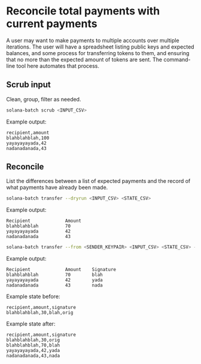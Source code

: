 # Reconcile total payments with current payments

A user may want to make payments to multiple accounts over multiple iterations.
The user will have a spreadsheet listing public keys and expected balances, and
some process for transferring tokens to them, and ensuring that no more than the
expected amount of tokens are sent. The command-line tool here automates that
process.

## Scrub input

Clean, group, filter as needed.

```bash
solana-batch scrub <INPUT_CSV>
```

Example output:

```text
recipient,amount
blahblahblah,100
yayayayayada,42
nadanadanada,43
```

## Reconcile

List the differences between a list of expected payments and the record of what
payments have already been made.

```bash
solana-batch transfer --dryrun <INPUT_CSV> <STATE_CSV>
```

Example output:

```text
Recipient             Amount
blahblahblah          70
yayayayayada          42
nadanadanada          43
```


```bash
solana-batch transfer --from <SENDER_KEYPAIR> <INPUT_CSV> <STATE_CSV> --fee-payer <KEYPAIR>
```

Example output:

```text
Recipient             Amount    Signature
blahblahblah          70        blah
yayayayayada          42        yada
nadanadanada          43        nada
```

Example state before:

```text
recipient,amount,signature
blahblahblah,30,blah,orig
```

Example state after:

```text
recipient,amount,signature
blahblahblah,30,orig
blahblahblah,70,blah
yayayayayada,42,yada
nadanadanada,43,nada
```
